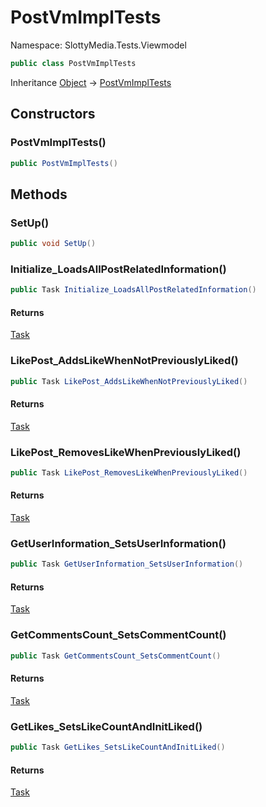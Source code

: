 # PostVmImplTests

Namespace: SlottyMedia.Tests.Viewmodel

```csharp
public class PostVmImplTests
```

Inheritance [Object](https://docs.microsoft.com/en-us/dotnet/api/system.object) → [PostVmImplTests](./slottymedia.tests.viewmodel.postvmimpltests.md)

## Constructors

### **PostVmImplTests()**

```csharp
public PostVmImplTests()
```

## Methods

### **SetUp()**

```csharp
public void SetUp()
```

### **Initialize_LoadsAllPostRelatedInformation()**

```csharp
public Task Initialize_LoadsAllPostRelatedInformation()
```

#### Returns

[Task](https://docs.microsoft.com/en-us/dotnet/api/system.threading.tasks.task)<br>

### **LikePost_AddsLikeWhenNotPreviouslyLiked()**

```csharp
public Task LikePost_AddsLikeWhenNotPreviouslyLiked()
```

#### Returns

[Task](https://docs.microsoft.com/en-us/dotnet/api/system.threading.tasks.task)<br>

### **LikePost_RemovesLikeWhenPreviouslyLiked()**

```csharp
public Task LikePost_RemovesLikeWhenPreviouslyLiked()
```

#### Returns

[Task](https://docs.microsoft.com/en-us/dotnet/api/system.threading.tasks.task)<br>

### **GetUserInformation_SetsUserInformation()**

```csharp
public Task GetUserInformation_SetsUserInformation()
```

#### Returns

[Task](https://docs.microsoft.com/en-us/dotnet/api/system.threading.tasks.task)<br>

### **GetCommentsCount_SetsCommentCount()**

```csharp
public Task GetCommentsCount_SetsCommentCount()
```

#### Returns

[Task](https://docs.microsoft.com/en-us/dotnet/api/system.threading.tasks.task)<br>

### **GetLikes_SetsLikeCountAndInitLiked()**

```csharp
public Task GetLikes_SetsLikeCountAndInitLiked()
```

#### Returns

[Task](https://docs.microsoft.com/en-us/dotnet/api/system.threading.tasks.task)<br>
